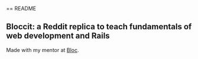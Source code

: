 == README

## Bloccit: a Reddit replica to teach fundamentals of web development and Rails

Made with my mentor at [Bloc](http://bloc.io).
